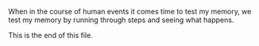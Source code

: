 When in the course of human events it comes time to test my memory, we test my memory by running through steps and seeing what happens.

This is the end of this file.